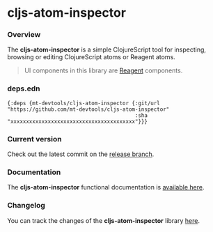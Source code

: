 
# cljs-atom-inspector

### Overview

The <strong>cljs-atom-inspector</strong> is a simple ClojureScript tool for inspecting,
browsing or editing ClojureScript atoms or Reagent atoms.

> UI components in this library are [Reagent](https://github.com/reagent-project/reagent) components.

### deps.edn

```
{:deps {mt-devtools/cljs-atom-inspector {:git/url "https://github.com/mt-devtools/cljs-atom-inspector"
                                         :sha     "xxxxxxxxxxxxxxxxxxxxxxxxxxxxxxxxxxxxxxxx"}}}
```

### Current version

Check out the latest commit on the [release branch](https://github.com/mt-devtools/cljs-atom-inspector/tree/release).

### Documentation

The <strong>cljs-atom-inspector</strong> functional documentation is [available here](https://mt-devtools.github.io/cljs-atom-inspector).

### Changelog

You can track the changes of the <strong>cljs-atom-inspector</strong> library [here](CHANGES.md).
